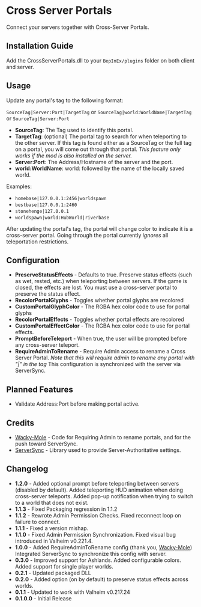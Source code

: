 # Cross Server Portals
Connect your servers together with Cross-Server Portals.

## Installation Guide
Add the CrossServerPortals.dll to your `BepInEx/plugins` folder on both client and server.

## Usage
Update any portal's tag to the following format: 

`SourceTag|Server:Port|TargetTag` 
or 
`SourceTag|world:WorldName|TargetTag`
or
`SourceTag|Server:Port`

 - **SourceTag**: The Tag used to identify this portal.
 - **TargetTag**: (optional) The portal tag to search for when teleporting to the other server. If this tag is found either as a SourceTag or the full tag on a portal, you will come out through that portal. *This feature only works if the mod is also installed on the server.*
 - **Server:Port**: The Address/Hostname of the server and the port.
 - **world:WorldName**: world: followed by the name of the locally saved world.

 Examples:
 -  `homebase|127.0.0.1:2456|worldspawn`
 -  `bestbase|127.0.0.1:2460`
 - `stonehenge|127.0.0.1`
 - `worldspawn|world:HubWorld|riverbase`

 After updating the portal's tag, the portal will change color to indicate it is a cross-server portal. Going through the portal currently *ignores* all teleportation restrictions.

## Configuration

 - **PreserveStatusEffects** - Defaults to true. Preserve status effects (such as wet, rested, etc.) when teleporting between servers. If the game is closed, the effects are lost. You must use a cross-server portal to preserve the status effect.
 - **RecolorPortalGlyphs** - Toggles whether portal glyphs are recolored
 - **CustomPortalGlyphColor** - The RGBA hex color code to use for portal glyphs
 - **RecolorPortalEffects** - Toggles whether portal effects are recolored
 - **CustomPortalEffectColor** - The RGBA hex color code to use for portal effects.
 - **PromptBeforeTeleport** - When true, the user will be prompted before any cross-server teleport.
 - **RequireAdminToRename** - Require Admin access to rename a Cross Server Portal. *Note that this will require admin to rename any portal with "|" in the tag* This configuration is synchronized with the server via ServerSync.

## Planned Features
 - Validate Address:Port before making portal active.

## Credits
- [Wacky-Mole](https://github.com/Wacky-Mole) - Code for Requiring Admin to rename portals, and for the push toward ServerSync.
- [ServerSync](https://github.com/blaxxun-boop/ServerSync) - Library used to provide Server-Authoritative settings.

## Changelog
 - **1.2.0** - Added optional prompt before teleporting between servers (disabled by default). Added teleporting HUD animation when doing cross-server teleports. Added pop-up notification when trying to switch to a world that does not exist.
 - **1.1.3** - Fixed Packaging regression in 1.1.2
 - **1.1.2** - Rewrote Admin Permission Checks. Fixed reconnect loop on failure to connect.
 - **1.1.1** - Fixed a version mishap.
 - **1.1.0** - Fixed Admin Permission Synchronization. Fixed visual bug introduced in Valheim v0.221.4.
 - **1.0.0** - Added RequireAdminToRename config (thank you, [Wacky-Mole](https://github.com/Wacky-Mole)) Integrated ServerSync to synchronize this config with server.
 - **0.3.0** - Improved support for Ashlands. Added configurable colors. Added support for single player worlds.
 - **0.2.1** - Updated packaged DLL
 - **0.2.0** - Added option (on by default) to preserve status effects across worlds.
 - **0.1.1** - Updated to work with Valheim v0.217.24
 - **0.1.0.0** - Initial Release


